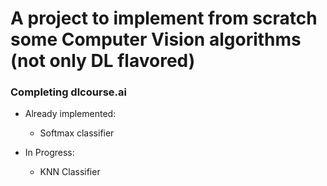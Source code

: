 # A project to implement from scratch some Computer Vision algorithms (not only DL flavored)
### Completing dlcourse.ai

* Already implemented:
	* Softmax classifier

* In Progress:
	* KNN Classifier
